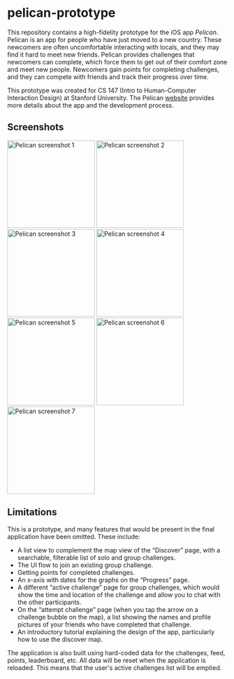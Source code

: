 # pelican-prototype
This repository contains a high-fidelity prototype for the iOS app _Pelican_. Pelican is an app for people who have just moved to a new country. These newcomers are often uncomfortable interacting with locals, and they may find it hard to meet new friends. Pelican provides challenges that newcomers can complete, which force them to get out of their comfort zone and meet new people. Newcomers gain points for completing challenges, and they can compete with friends and track their progress over time.

This prototype was created for CS 147 (Intro to Human-Computer Interaction Design) at Stanford University. The Pelican [website](https://hci.stanford.edu/courses/cs147/2016/au/projects/LearningEducation/Pelican/) provides more details about the app and the development process.

## Screenshots
<img src="http://jackswiggett.com/img/pelican-screenshots/pelican00.png" width="200px" alt="Pelican screenshot 1" />
<img src="http://jackswiggett.com/img/pelican-screenshots/pelican01.png" width="200px" alt="Pelican screenshot 2" />
<img src="http://jackswiggett.com/img/pelican-screenshots/pelican02.png" width="200px" alt="Pelican screenshot 3" />
<img src="http://jackswiggett.com/img/pelican-screenshots/pelican03.png" width="200px" alt="Pelican screenshot 4" />
<img src="http://jackswiggett.com/img/pelican-screenshots/pelican04.png" width="200px" alt="Pelican screenshot 5" />
<img src="http://jackswiggett.com/img/pelican-screenshots/pelican05.png" width="200px" alt="Pelican screenshot 6" />
<img src="http://jackswiggett.com/img/pelican-screenshots/pelican06.png" width="200px" alt="Pelican screenshot 7" />

## Limitations
This is a prototype, and many features that would be present in the final application have been omitted. These include:
* A list view to complement the map view of the “Discover” page, with a searchable, filterable list of solo and group challenges.
* The UI flow to join an existing group challenge.
* Getting points for completed challenges.
* An x-axis with dates for the graphs on the “Progress” page.
* A different “active challenge” page for group challenges, which would show the time and location of the challenge and allow you to chat with the other participants.
* On the “attempt challenge” page (when you tap the arrow on a challenge bubble on the map), a list showing the names and profile pictures of your friends who have completed that challenge.
* An introductory tutorial explaining the design of the app, particularly how to use the discover map.

The application is also built using hard-coded data for the challenges, feed, points,
leaderboard, etc. All data will be reset when the application is reloaded. This means that
the user's active challenges list will be emptied.
